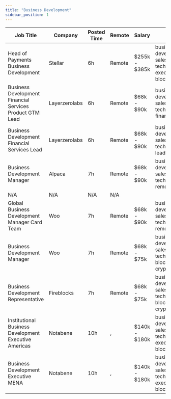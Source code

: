 ```yaml
---
title: "Business Development"
sidebar_position: 1
---
```


| Job Title | Company | Posted Time | Remote | Salary | Tags | Apply Link |
|-----------|---------|-------------|--------|--------|------|------------|
| Head of Payments Business Development | Stellar | 6h | Remote | $255k - $385k | business development, sales, non tech, executive, blockchain | [Apply](https://web3.career/head-of-payments-business-development-stellar/97571) |
| Business Development Financial Services Product GTM Lead | Layerzerolabs | 6h | Remote | $68k - $90k | business development, sales, non tech, gtm, finance | [Apply](https://web3.career/business-development-financial-services-product-gtm-lead-layerzerolabs/104077) |
| Business Development Financial Services Lead | Layerzerolabs | 6h | Remote | $68k - $90k | business development, sales, non tech, finance, lead | [Apply](https://web3.career/business-development-financial-services-lead-layerzerolabs/104076) |
| Business Development Manager | Alpaca | 7h | Remote | $68k - $90k | business development, sales, non tech, crypto, remote | [Apply](https://web3.career/business-development-manager-alpaca/104042) |
| N/A | N/A | N/A | N/A |  |  | [Apply](https://web3.career/metana) |
| Global Business Development Manager Card Team | Woo | 7h | Remote | $68k - $90k | business development, sales, non tech, crypto, remote | [Apply](https://web3.career/global-business-development-manager-card-team-woo/95645) |
| Business Development Manager | Woo | 7h | Remote | $68k - $75k | business development, sales, non tech, blockchain, crypto | [Apply](https://web3.career/business-development-manager-woo/95644) |
| Business Development Representative | Fireblocks | 7h | Remote | $68k - $75k | business development, sales, non tech, blockchain, crypto | [Apply](https://web3.career/business-development-representative-fireblocks/104033) |
| Institutional Business Development Executive Americas | Notabene | 10h | , | $140k - $180k | business development, sales, non tech, executive, blockchain | [Apply](https://web3.career/institutional-business-development-executive-americas-notabene/104028) |
| Business Development Executive MENA | Notabene | 10h | , | $140k - $180k | business development, sales, non tech, executive, blockchain | [Apply](https://web3.career/business-development-executive-mena-notabene/104027) |
